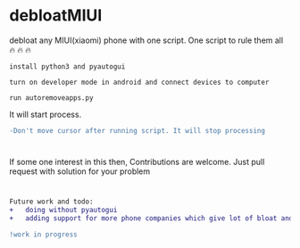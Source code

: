 # debloatMIUI
debloat any MIUI(xiaomi) phone with one script. One script to rule them all :fire:	:fire:	:fire:	


```install python3 and pyautogui```

```turn on developer mode in android and connect devices to computer```

```run autoremoveapps.py```


It will start process. 
```diff
-Don't move cursor after running script. It will stop processing
```
#
If some one interest in  this then, Contributions are welcome. Just pull request with solution for your problem
#
```diff
Future work and todo:
+	doing without pyautogui
+	adding support for more phone companies which give lot of bloat and rule them all
```

```diff
!work in progress
```
